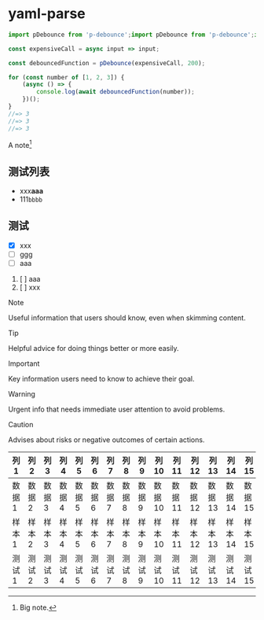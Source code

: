 # yaml-parse

```js
import pDebounce from 'p-debounce';import pDebounce from 'p-debounce';import pDebounce from 'p-debounce';import pDebounce from 'p-debounce';import pDebounce from 'p-debounce';import pDebounce from 'p-debounce';import pDebounce from 'p-debounce';import pDebounce from 'p-debounce';import pDebounce from 'p-debounce';import pDebounce from 'p-debounce';import pDebounce from 'p-debounce';import pDebounce from 'p-debounce';import pDebounce from 'p-debounce';import pDebounce from 'p-debounce';import pDebounce from 'p-debounce';

const expensiveCall = async input => input;

const debouncedFunction = pDebounce(expensiveCall, 200);

for (const number of [1, 2, 3]) {
	(async () => {
		console.log(await debouncedFunction(number));
	})();
}
//=> 3
//=> 3
//=> 3
```

A note[^1]

[^1]: Big note.

## 测试列表
* xxx**aaa**
* 111`bbbb`

## 测试
- [x] xxx
- [ ] ggg
- [ ] aaa

1. [ ] aaa
2. [ ] xxx


> [!NOTE]
> Useful information that users should know, even when skimming content.

> [!TIP]
> Helpful advice for doing things better or more easily.

> [!IMPORTANT]
> Key information users need to know to achieve their goal.

> [!WARNING]
> Urgent info that needs immediate user attention to avoid problems.

> [!CAUTION]
> Advises about risks or negative outcomes of certain actions.


| 列1 | 列2 | 列3 | 列4 | 列5 | 列6 | 列7 | 列8 | 列9 | 列10 | 列11 | 列12 | 列13 | 列14 | 列15 | 列16 | 列17 | 列18 | 列19 | 列20 |
| ---- | ---- | ---- | ---- | ---- | ---- | ---- | ---- | ---- | ---- | ---- | ---- | ---- | ---- | ---- | ---- | ---- | ---- | ---- | ---- |
| 数据1 | 数据2 | 数据3 | 数据4 | 数据5 | 数据6 | 数据7 | 数据8 | 数据9 | 数据10 | 数据11 | 数据12 | 数据13 | 数据14 | 数据15 | 数据16 | 数据17 | 数据18 | 数据19 | 数据20 |
| 样本1 | 样本2 | 样本3 | 样本4 | 样本5 | 样本6 | 样本7 | 样本8 | 样本9 | 样本10 | 样本11 | 样本12 | 样本13 | 样本14 | 样本15 | 样本16 | 样本17 | 样本18 | 样本19 | 样本20 |
| 测试1 | 测试2 | 测试3 | 测试4 | 测试5 | 测试6 | 测试7 | 测试8 | 测试9 | 测试10 | 测试11 | 测试12 | 测试13 | 测试14 | 测试15 | 测试16 | 测试17 | 测试18 | 测试19 | 测试20 |
